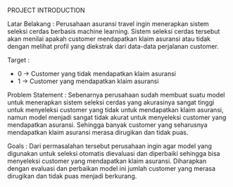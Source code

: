 PROJECT INTRODUCTION

Latar Belakang :
Perusahaan asuransi travel ingin menerapkan sistem seleksi cerdas berbasis machine learning. Sistem seleksi cerdas tersebut akan menilai apakah customer  mendapatkan klaim asuransi atau tidak dengan melihat profil yang diekstrak dari data-data perjalanan customer.  

Target :
*   0 -> Customer yang tidak mendapatkan klaim asuransi
*   1 -> Customer yang mendapatkan klaim asuransi

Problem Statement :
Sebenarnya perusahaan sudah membuat suatu model untuk menerapkan sistem seleksi cerdas yang akurasinya sangat tinggi untuk menyeleksi customer yang tidak untuk mendapatkan klaim asuransi, namun model menjadi sangat tidak akurat untuk menyeleksi customer yang mendapatkan asuransi. Sehingga banyak customer yang seharusnya mendapatkan klaim asuransi merasa dirugikan dan tidak puas. 

Goals :
Dari permasalahan tersebut perusahaan ingin agar model yang digunakan untuk seleksi otomatis dievaluasi dan diperbaiki sehingga bisa menyeleksi customer yang mendapatkan klaim asuransi. Diharapkan dengan evaluasi dan perbaikan model ini jumlah customer yang merasa dirugikan dan tidak puas menjadi berkurang.
